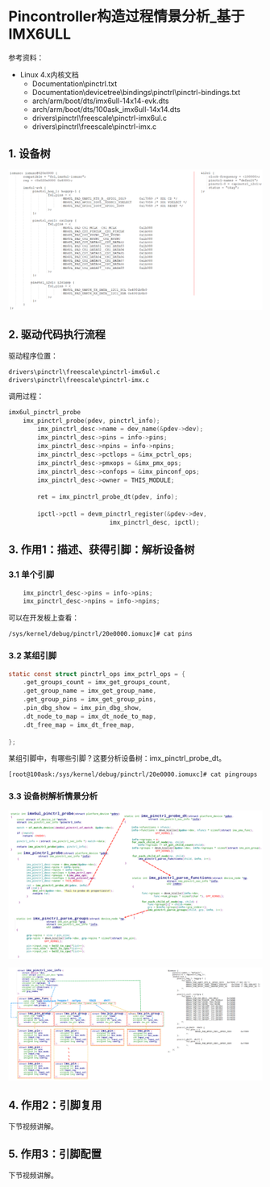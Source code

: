 # Pincontroller构造过程情景分析_基于IMX6ULL

参考资料：

* Linux 4.x内核文档
  * Documentation\pinctrl.txt
  * Documentation\devicetree\bindings\pinctrl\pinctrl-bindings.txt
  * arch/arm/boot/dts/imx6ull-14x14-evk.dts
  * arch/arm/boot/dts/100ask_imx6ull-14x14.dts
  * drivers\pinctrl\freescale\pinctrl-imx6ul.c
  * drivers\pinctrl\freescale\pinctrl-imx.c

## 1. 设备树

![image-20240229230619967](figures/image-20240229230619967.png)

## 2. 驱动代码执行流程

驱动程序位置：

```shell
drivers\pinctrl\freescale\pinctrl-imx6ul.c
drivers\pinctrl\freescale\pinctrl-imx.c
```

调用过程：

```c
imx6ul_pinctrl_probe
    imx_pinctrl_probe(pdev, pinctrl_info);
        imx_pinctrl_desc->name = dev_name(&pdev->dev);
        imx_pinctrl_desc->pins = info->pins;
        imx_pinctrl_desc->npins = info->npins;
        imx_pinctrl_desc->pctlops = &imx_pctrl_ops;
        imx_pinctrl_desc->pmxops = &imx_pmx_ops;
        imx_pinctrl_desc->confops = &imx_pinconf_ops;
        imx_pinctrl_desc->owner = THIS_MODULE;
		
		ret = imx_pinctrl_probe_dt(pdev, info);

        ipctl->pctl = devm_pinctrl_register(&pdev->dev,
                            imx_pinctrl_desc, ipctl);
```

## 3. 作用1：描述、获得引脚：解析设备树

### 3.1 单个引脚

```c
	imx_pinctrl_desc->pins = info->pins;
	imx_pinctrl_desc->npins = info->npins;
```

可以在开发板上查看：

```shell
/sys/kernel/debug/pinctrl/20e0000.iomuxc]# cat pins
```

### 3.2 某组引脚

```c
static const struct pinctrl_ops imx_pctrl_ops = {
	.get_groups_count = imx_get_groups_count,
	.get_group_name = imx_get_group_name,
	.get_group_pins = imx_get_group_pins,
	.pin_dbg_show = imx_pin_dbg_show,
	.dt_node_to_map = imx_dt_node_to_map,
	.dt_free_map = imx_dt_free_map,

};
```

某组引脚中，有哪些引脚？这要分析设备树：imx_pinctrl_probe_dt。

```shell
[root@100ask:/sys/kernel/debug/pinctrl/20e0000.iomuxc]# cat pingroups
```

### 3.3 设备树解析情景分析

![image-20240220213824274](figures/image-20240220213824274.png)

![image-20240222211023355](figures/image-20240222211023355.png)

## 4. 作用2：引脚复用

下节视频讲解。

## 5. 作用3：引脚配置

下节视频讲解。
